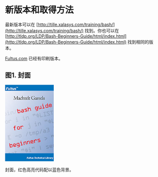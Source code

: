 # 新版本和取得方法

最新版本可以在 [http://tille.xalasys.com/training/bash/](http://tille.xalasys.com/training/bash/) 找到。你也可以在 [http://tldp.org/LDP/Bash-Beginners-Guide/html/index.html](http://tldp.org/LDP/Bash-Beginners-Guide/html/index.html) 找到相同的版本。

[Fultus.com](http://store.fultus.com/product_info.php?products_id=66) 已经有印刷版本。 

## 图1. 封面
![Image of the bash guide for beginners](../Image/Banner.jpg)

封面，红色高亮代码配以蓝色背景。
